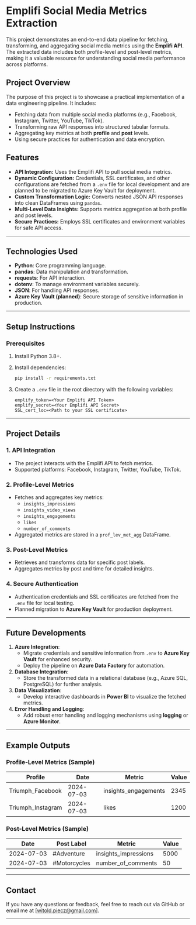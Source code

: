 
# **Emplifi Social Media Metrics Extraction**

This project demonstrates an end-to-end data pipeline for fetching, transforming, and aggregating social media metrics using the **Emplifi API**. The extracted data includes both profile-level and post-level metrics, making it a valuable resource for understanding social media performance across platforms.

## **Project Overview**
The purpose of this project is to showcase a practical implementation of a data engineering pipeline. It includes:
- Fetching data from multiple social media platforms (e.g., Facebook, Instagram, Twitter, YouTube, TikTok).
- Transforming raw API responses into structured tabular formats.
- Aggregating key metrics at both **profile** and **post** levels.
- Using secure practices for authentication and data encryption.

## **Features**
- **API Integration:** Uses the Emplifi API to pull social media metrics.
- **Dynamic Configuration:** Credentials, SSL certificates, and other configurations are fetched from a `.env` file for local development and are planned to be migrated to Azure Key Vault for deployment.
- **Custom Transformation Logic:** Converts nested JSON API responses into clean DataFrames using `pandas`.
- **Multi-Level Data Insights:** Supports metrics aggregation at both profile and post levels.
- **Secure Practices:** Employs SSL certificates and environment variables for safe API access.

---

## **Technologies Used**
- **Python**: Core programming language.
- **pandas**: Data manipulation and transformation.
- **requests**: For API interaction.
- **dotenv**: To manage environment variables securely.
- **JSON**: For handling API responses.
- **Azure Key Vault (planned)**: Secure storage of sensitive information in production.

---

## **Setup Instructions**

### **Prerequisites**
1. Install Python 3.8+.

2. Install dependencies:
   ```bash
   pip install -r requirements.txt
   ```
3. Create a `.env` file in the root directory with the following variables:
   ```env
   emplify_token=<Your Emplifi API Token>
   emplify_secret=<Your Emplifi API Secret>
   SSL_cert_loc=<Path to your SSL certificate>
   ```

---

## **Project Details**

### **1. API Integration**
- The project interacts with the Emplifi API to fetch metrics.
- Supported platforms: Facebook, Instagram, Twitter, YouTube, TikTok.

### **2. Profile-Level Metrics**
- Fetches and aggregates key metrics:
  - `insights_impressions`
  - `insights_video_views`
  - `insights_engagements`
  - `likes`
  - `number_of_comments`
- Aggregated metrics are stored in a `prof_lev_met_agg` DataFrame.

### **3. Post-Level Metrics**
- Retrieves and transforms data for specific post labels.
- Aggregates metrics by post and time for detailed insights.

### **4. Secure Authentication**
- Authentication credentials and SSL certificates are fetched from the `.env` file for local testing.
- Planned migration to **Azure Key Vault** for production deployment.

---

## **Future Developments**
1. **Azure Integration**:
   - Migrate credentials and sensitive information from `.env` to **Azure Key Vault** for enhanced security.
   - Deploy the pipeline on **Azure Data Factory** for automation.
2. **Database Integration**:
   - Store the transformed data in a relational database (e.g., Azure SQL, PostgreSQL) for further analysis.
3. **Data Visualization**:
   - Develop interactive dashboards in **Power BI** to visualize the fetched metrics.
4. **Error Handling and Logging**:
   - Add robust error handling and logging mechanisms using **logging** or **Azure Monitor**.


---

## **Example Outputs**
### **Profile-Level Metrics (Sample)**
| Profile        | Date       | Metric               | Value     |
|----------------|------------|----------------------|-----------|
| Triumph_Facebook | 2024-07-03 | insights_engagements | 2345      |
| Triumph_Instagram | 2024-07-03 | likes                | 1200      |

### **Post-Level Metrics (Sample)**
| Date       | Post Label      | Metric               | Value     |
|------------|-----------------|----------------------|-----------|
| 2024-07-03 | #Adventure      | insights_impressions | 5000      |
| 2024-07-03 | #Motorcycles    | number_of_comments   | 50        |


---

## **Contact**
If you have any questions or feedback, feel free to reach out via GitHub or email me at [witold.piecz@gmail.com].

---
